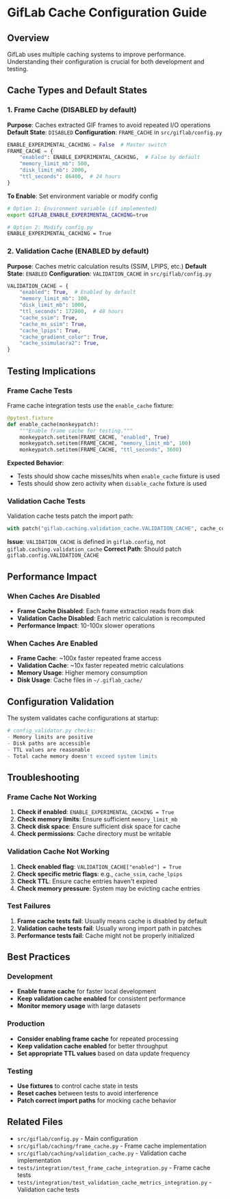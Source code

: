 # GifLab Cache Configuration Guide

## Overview

GifLab uses multiple caching systems to improve performance. Understanding their configuration is crucial for both development and testing.

## Cache Types and Default States

### 1. Frame Cache (DISABLED by default)

**Purpose**: Caches extracted GIF frames to avoid repeated I/O operations
**Default State**: `DISABLED` 
**Configuration**: `FRAME_CACHE` in `src/giflab/config.py`

```python
ENABLE_EXPERIMENTAL_CACHING = False  # Master switch
FRAME_CACHE = {
    "enabled": ENABLE_EXPERIMENTAL_CACHING,  # False by default
    "memory_limit_mb": 500,
    "disk_limit_mb": 2000,
    "ttl_seconds": 86400,  # 24 hours
}
```

**To Enable**: Set environment variable or modify config
```bash
# Option 1: Environment variable (if implemented)
export GIFLAB_ENABLE_EXPERIMENTAL_CACHING=true

# Option 2: Modify config.py
ENABLE_EXPERIMENTAL_CACHING = True
```

### 2. Validation Cache (ENABLED by default)

**Purpose**: Caches metric calculation results (SSIM, LPIPS, etc.)
**Default State**: `ENABLED`
**Configuration**: `VALIDATION_CACHE` in `src/giflab/config.py`

```python
VALIDATION_CACHE = {
    "enabled": True,  # Enabled by default
    "memory_limit_mb": 100,
    "disk_limit_mb": 1000,
    "ttl_seconds": 172800,  # 48 hours
    "cache_ssim": True,
    "cache_ms_ssim": True,
    "cache_lpips": True,
    "cache_gradient_color": True,
    "cache_ssimulacra2": True,
}
```

## Testing Implications

### Frame Cache Tests
Frame cache integration tests use the `enable_cache` fixture:

```python
@pytest.fixture
def enable_cache(monkeypatch):
    """Enable frame cache for testing."""
    monkeypatch.setitem(FRAME_CACHE, "enabled", True)
    monkeypatch.setitem(FRAME_CACHE, "memory_limit_mb", 100)
    monkeypatch.setitem(FRAME_CACHE, "ttl_seconds", 3600)
```

**Expected Behavior**: 
- Tests should show cache misses/hits when `enable_cache` fixture is used
- Tests should show zero activity when `disable_cache` fixture is used

### Validation Cache Tests
Validation cache tests patch the import path:

```python
with patch("giflab.caching.validation_cache.VALIDATION_CACHE", cache_config):
```

**Issue**: `VALIDATION_CACHE` is defined in `giflab.config`, not `giflab.caching.validation_cache`
**Correct Path**: Should patch `giflab.config.VALIDATION_CACHE`

## Performance Impact

### When Caches Are Disabled
- **Frame Cache Disabled**: Each frame extraction reads from disk
- **Validation Cache Disabled**: Each metric calculation is recomputed
- **Performance Impact**: 10-100x slower operations

### When Caches Are Enabled  
- **Frame Cache**: ~100x faster repeated frame access
- **Validation Cache**: ~10x faster repeated metric calculations
- **Memory Usage**: Higher memory consumption
- **Disk Usage**: Cache files in `~/.giflab_cache/`

## Configuration Validation

The system validates cache configurations at startup:

```python
# config_validator.py checks:
- Memory limits are positive
- Disk paths are accessible
- TTL values are reasonable
- Total cache memory doesn't exceed system limits
```

## Troubleshooting

### Frame Cache Not Working
1. **Check if enabled**: `ENABLE_EXPERIMENTAL_CACHING = True`
2. **Check memory limits**: Ensure sufficient `memory_limit_mb`
3. **Check disk space**: Ensure sufficient disk space for cache
4. **Check permissions**: Cache directory must be writable

### Validation Cache Not Working  
1. **Check enabled flag**: `VALIDATION_CACHE["enabled"] = True`
2. **Check specific metric flags**: e.g., `cache_ssim`, `cache_lpips`
3. **Check TTL**: Ensure cache entries haven't expired
4. **Check memory pressure**: System may be evicting cache entries

### Test Failures
1. **Frame cache tests fail**: Usually means cache is disabled by default
2. **Validation cache tests fail**: Usually wrong import path in patches
3. **Performance tests fail**: Cache might not be properly initialized

## Best Practices

### Development
- **Enable frame cache** for faster local development
- **Keep validation cache enabled** for consistent performance
- **Monitor memory usage** with large datasets

### Production
- **Consider enabling frame cache** for repeated processing
- **Keep validation cache enabled** for better throughput
- **Set appropriate TTL values** based on data update frequency

### Testing
- **Use fixtures** to control cache state in tests
- **Reset caches** between tests to avoid interference
- **Patch correct import paths** for mocking cache behavior

## Related Files

- `src/giflab/config.py` - Main configuration
- `src/giflab/caching/frame_cache.py` - Frame cache implementation  
- `src/giflab/caching/validation_cache.py` - Validation cache implementation
- `tests/integration/test_frame_cache_integration.py` - Frame cache tests
- `tests/integration/test_validation_cache_metrics_integration.py` - Validation cache tests